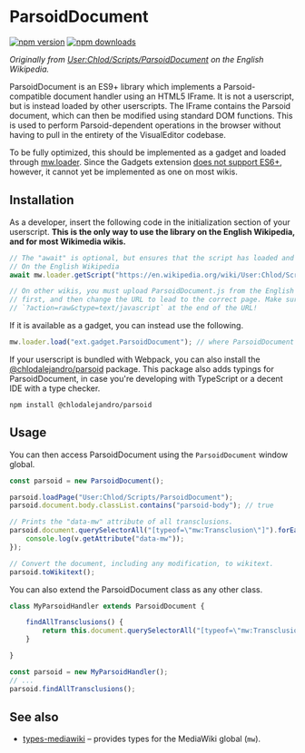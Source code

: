 # ParsoidDocument
[![npm version](https://img.shields.io/npm/v/@chlodalejandro/parsoid.svg?style=flat-square)](https://www.npmjs.org/package/@chlodalejandro/parsoid)
[![npm downloads](https://img.shields.io/npm/dm/@chlodalejandro/parsoid.svg?style=flat-square)](http://npm-stat.com/charts.html?package=@chlodalejandro/parsoid)

*Originally from [User:Chlod/Scripts/ParsoidDocument](https://en.wikipedia.org/wiki/User:Chlod/Scripts/ParsoidDocument) on the English Wikipedia.*

ParsoidDocument is an ES9+ library which implements a Parsoid-compatible document handler using an HTML5 IFrame. It is not a userscript, but is instead loaded by other userscripts. The IFrame contains the Parsoid document, which can then be modified using standard DOM functions. This is used to perform Parsoid-dependent operations in the browser without having to pull in the entirety of the VisualEditor codebase.

To be fully optimized, this should be implemented as a gadget and loaded through [mw.loader](https://doc.wikimedia.org/mediawiki-core/master/js/#!/api/mw.loader). Since the Gadgets extension [does not support ES6+](https://phabricator.wikimedia.org/T75714), however, it cannot yet be implemented as one on most wikis.

## Installation
As a developer, insert the following code in the initialization section of your userscript. **This is the only way to use the library on the English Wikipedia, and for most Wikimedia wikis.**
```js
// The "await" is optional, but ensures that the script has loaded and run before proceeding.
// On the English Wikipedia
await mw.loader.getScript("https://en.wikipedia.org/wiki/User:Chlod/Scripts/ParsoidDocument.js?action=raw&ctype=text/javascript");

// On other wikis, you must upload ParsoidDocument.js from the English Wikipedia or this repository
// first, and then change the URL to lead to the correct page. Make sure to keep the
// `?action=raw&ctype=text/javascript` at the end of the URL!
```

If it is available as a gadget, you can instead use the following.
```js
mw.loader.load("ext.gadget.ParsoidDocument"); // where ParsoidDocument is the ID of the gadget.
```

If your userscript is bundled with Webpack, you can also install the [@chlodalejandro/parsoid](https://npmjs.com/package/@chlodalejandro/parsoid) package. This package also adds typings for ParsoidDocument, in case you're developing with TypeScript or a decent IDE with a type checker.
```shell
npm install @chlodalejandro/parsoid
```

## Usage
You can then access ParsoidDocument using the `ParsoidDocument` window global.

```js
const parsoid = new ParsoidDocument();

parsoid.loadPage("User:Chlod/Scripts/ParsoidDocument");
parsoid.document.body.classList.contains("parsoid-body"); // true

// Prints the "data-mw" attribute of all transclusions.
parsoid.document.querySelectorAll("[typeof=\"mw:Transclusion\"]").forEach(v => {
    console.log(v.getAttribute("data-mw"));
});

// Convert the document, including any modification, to wikitext.
parsoid.toWikitext();
```

You can also extend the ParsoidDocument class as any other class.
```js
class MyParsoidHandler extends ParsoidDocument {

    findAllTransclusions() {
        return this.document.querySelectorAll("[typeof=\"mw:Transclusion\"]");
    }

}

const parsoid = new MyParsoidHandler();
// ...
parsoid.findAllTransclusions();
```
## See also
* [types-mediawiki](https://github.com/wikimedia-gadgets/types-mediawiki) – provides types for the MediaWiki global (`mw`).
